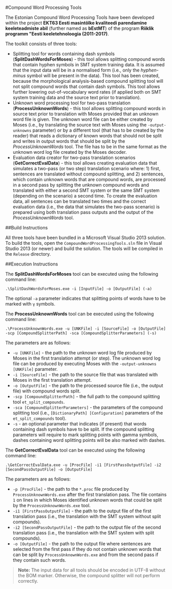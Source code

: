 #Compound Word Processing Tools

The Estonian Compound Word Processing Tools have been developed within the project **EKT63 Eesti masintõlke kvaliteedi parendamine keeleteadmiste abil** (further named as **bEstMT**) of the program **Riiklik programm "Eesti keeletehnoloogia (2011-2017)**.

The toolkit consists of three tools:

- Splitting tool for words containing dash symbols (**SplitDashWordsForMoses**) - this tool allows splitting compound words that contain hyphen symbols in SMT system training data. It is assumed that the input data will be in a normalised form (i.e., only the *hyphen-minus* symbol will be present in the data). This tool has been created, because the morphological analysis-based compound splitting tool will not split compound words that contain dash symbols. This tool allows further lowering out-of-vocabulary word rates (if applied both on SMT system training data and the source text prior to translation).
- Unknown word processing tool for two-pass translation (**ProcessUnknownWords**) - this tool allows splitting compound words in source text prior to translation with Moses provided that an unknown word file is given. The unknown word file can be either created by Moses (i.e., by translating the source text with Moses using the `-output-unknowns` parameter) or by a different tool (that has to be created by the reader) that reads a dictionary of known words that should not be split and writes in output words that should be split by the *ProcessUnknownWords* tool. The file has to be in the same format as the unknown word log file created by the Moses decoder.
- Evaluation data creator for two-pass translation scenarios (**GetCorrectEvalData**) - this tool allows creating evaluation data that simulates a two-pass (or two step) translation scenario where: 1) first, sentences are translated without compound splitting, and 2) sentences, which contain unknown words that are compound words, are processed in a second pass by splitting the unknown compound words and translated with either a second SMT system or the same SMT system (depending on the scenario) a second time. To create the evaluation data, all sentences can be translated two times and the correct evaluation data (i.e., the data that simulates the two-pass scenario) is prepared using both translation pass outputs and the output of the *ProcessUnknownWords* tool.

##Build Instructions

All three tools have been bundled in a Microsoft Visual Studio 2013 solution. To build the tools, open the `CompoundWordProcessingTools.sln` file in Visual Studio 2013 (or newer) and build the solution. The tools will be compiled in the `Release` directory.

##Execution Instructions

The **SplitDashWordsForMoses** tool can be executed using the following command line:

```
.\SplitDashWordsForMoses.exe -i [InputFile] -o [OutputFile] (-a)
```

The optional `-a` parameter indicates that splitting points of words have to be marked with `γ` symbols.

The **ProcessUnknownWords** tool can be executed using the following command line:

```
.\ProcessUnknownWords.exe -u [UNKFile] -i [SourceFile] -o [OutputFile] -scp [CompoundSplitterPath] -sca [CompoundSplitterParameters] (-s)
```

The parameters are as follows:

- `-u [UNKFile]` - the path to the unknown word log file produced by Moses in the first translation attempt (or step). The unknown word log file can be produced by executing Moses with the `-output-unknowns [UNKFile]` parameter.
-  `-i [SourceFile]` - the path to the source file that was translated with Moses in the first translation attempt.
-  `-o [OutputFile]` - the path to the processed source file (i.e., the output file) with compound words split.
-  `-scp [CompoundSplitterPath]` - the full path to the compound splitting tool `et_split_compounds`.
-  `-sca [CompoundSplitterParameters]` - the parameters of the compound splitting tool (i.e., `[DictionaryPath] [Configuration]` parameters of the `et_split_compounds` tool).
-  `-s` - an optional parameter that indicates (if present) that words containing dash symbols have to be split. If the compound splitting parameters will require to mark splitting points with gamma symbols, dashes containing word splitting points will be also marked with dashes.

The **GetCorrectEvalData** tool can be executed using the following command line:

```
.\GetCorrectEvalData.exe -u [ProcFile] -i1 [FirstPassOutputFile] -i2 [SecondPassOutputFile] -o [OutputFile]
```

The parameters are as follows:

- `-p [ProcFile]` - the path to the `*.proc` file produced by `ProcessUnknownWords.exe` after the first translation pass. The file contains `1` on lines in which Moses identified unknown words that could be split by the `ProcessUnknownWords.exe` tool.
-  `-i1 [FirstPassOutputFile]` - the path to the output file of the first translation pass (i.e., the translation with the SMT system without split compounds).
-  `-i2 [SecondPassOutputFile]` - the path to the output file of the second translation pass (i.e., the translation with the SMT system with split compounds).
-  `-o [OutputFile]` - the path to the output file where sentences are selected from the first pass if they do not contain unknown words that can be split by `ProcessUnknownWords.exe` and from the second pass if they contain such words.

> **Note:**
> The input data for all tools should be encoded in UTF-8 without the BOM marker. Otherwise, the compound splitter will not perform correctly.
